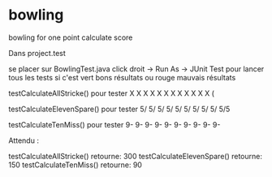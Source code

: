 # bowling
bowling for one point calculate score


Dans project.test

se placer sur BowlingTest.java
click droit -> Run As -> JUnit Test pour lancer tous les tests 
si c'est vert bons résultats ou rouge mauvais résultats


testCalculateAllStricke() pour tester  X X X X X X X X X X X X (

testCalculateElevenSpare() pour tester 5/ 5/ 5/ 5/ 5/ 5/ 5/ 5/ 5/ 5/5 

testCalculateTenMiss() pour tester 9- 9- 9- 9- 9- 9- 9- 9- 9- 9- 

Attendu :

testCalculateAllStricke() retourne: 300
testCalculateElevenSpare()  retourne: 150
testCalculateTenMiss() retourne: 90
